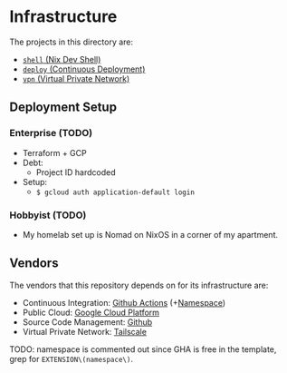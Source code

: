 # Infrastructure

The projects in this directory are:

- [`shell` (Nix Dev Shell)](../shell)
- [`deploy` (Continuous Deployment)](./deploy)
- [`vpn` (Virtual Private Network)](./vpn)

## Deployment Setup

### Enterprise (TODO)

- Terraform + GCP
- Debt:
  - Project ID hardcoded
- Setup:
  - `$ gcloud auth application-default login`

### Hobbyist (TODO)

- My homelab set up is Nomad on NixOS in a corner of my apartment.

## Vendors

The vendors that this repository depends on for its infrastructure are:

- Continuous Integration: [Github Actions](https://github.com/features/actions) (+[Namespace](https://namespace.so/))
- Public Cloud: [Google Cloud Platform](https://cloud.google.com/)
- Source Code Management: [Github](https://github.com/)
- Virtual Private Network: [Tailscale](https://tailscale.com/)

TODO: namespace is commented out since GHA is free in the template, grep for `EXTENSION\(namespace\)`.
